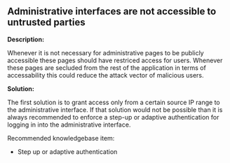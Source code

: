 Administrative interfaces are not accessible to untrusted parties
-------

**Description:**

Whenever it is not necessary for administrative pages to be publicly accessible these
pages should have restriced access for users. Whenever these pages are secluded from the rest
of the application in terms of accessability this could reduce the attack vector of malicious users.

**Solution:**

The first solution is to grant access only from a certain source IP range to the 
administrative interface. If that solution would not be possible than it is always recommended
to enforce a step-up or adaptive authentication for logging in into the administrative interface.

Recommended knowledgebase item:

- Step up or adaptive authentication